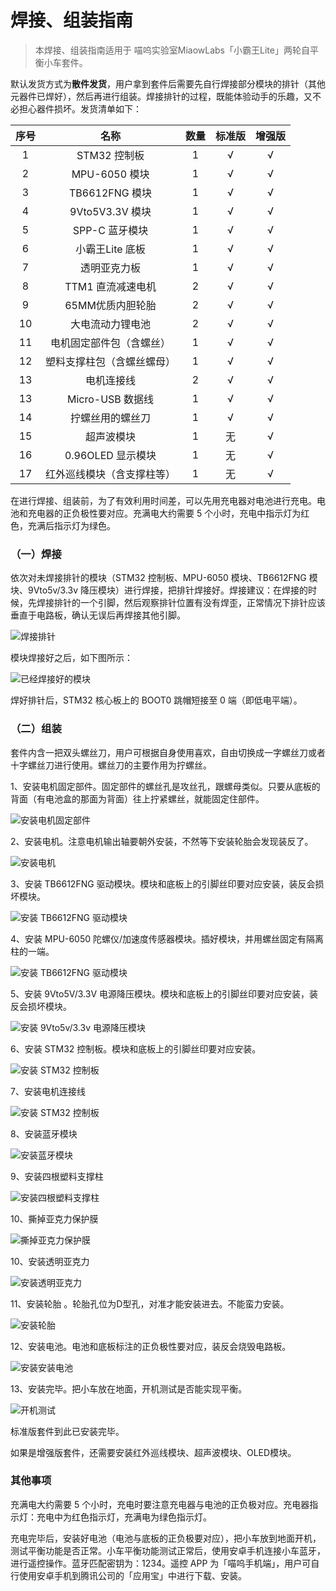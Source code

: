 # 焊接、组装指南

> 本焊接、组装指南适用于 喵呜实验室MiaowLabs「小霸王Lite」两轮自平衡小车套件。

默认发货方式为**散件发货**，用户拿到套件后需要先自行焊接部分模块的排针（其他元器件已焊好），然后再进行组装。焊接排针的过程，既能体验动手的乐趣，又不必担心器件损坏。发货清单如下：

| 序号 | 名称 | 数量 | 标准版 | 增强版 |
| :----: | :----: | :----: | :----: | :----: |
| 1 | STM32 控制板 | 1 | √ | √ |
| 2 | MPU-6050 模块 | 1 | √ | √ |
| 3 | TB6612FNG 模块 | 1 | √ | √ |
| 4 | 9Vto5V3.3V 模块 | 1 | √ | √ |
| 5 | SPP-C 蓝牙模块 | 1 | √ | √ |
| 6 | 小霸王Lite 底板 | 1 | √ | √ |
| 7 | 透明亚克力板 | 1 | √ | √ |
| 8 | TTM1 直流减速电机 | 2 | √ | √ |
| 9 | 65MM优质内胆轮胎 | 2 | √ | √ |
| 10 | 大电流动力锂电池 | 2 | √ | √ |
| 11 | 电机固定部件包（含螺丝） | 1 | √ | √ |
| 12 | 塑料支撑柱包（含螺丝螺母） | 1 | √ | √ |
| 13 | 电机连接线 | 2 | √ | √ |
| 13 | Micro-USB 数据线 | 1 | √ | √ |〕
| 14 | 拧螺丝用的螺丝刀 | 1 | √ | √ |
| 15 | 超声波模块 | 1 | 无 | √ |
| 16 | 0.96OLED 显示模块 | 1 | 无 | √ |
| 17 | 红外巡线模块（含支撑柱等） | 1 | 无 | √ |

在进行焊接、组装前，为了有效利用时间差，可以先用充电器对电池进行充电。电池和充电器的正负极性要对应。充满电大约需要 5 个小时，充电中指示灯为红色，充满后指示灯为绿色。

### （一）焊接

依次对未焊接排针的模块（STM32 控制板、MPU-6050 模块、TB6612FNG 模块、9Vto5v/3.3v 降压模块）进行焊接，把排针焊接好。焊接建议：在焊接的时候，先焊接排针的一个引脚，然后观察排针位置有没有焊歪，正常情况下排针应该垂直于电路板，确认无误后再焊接其他引脚。

![焊接排针](/img/焊接组装01.GIF)

模块焊接好之后，如下图所示：

![已经焊接好的模块](/img/IMG_5396.JPG)

焊好排针后，STM32 核心板上的 BOOT0 跳帽短接至 0 端（即低电平端）。

### （二）组装

套件内含一把双头螺丝刀，用户可根据自身使用喜欢，自由切换成一字螺丝刀或者十字螺丝刀进行使用。螺丝刀的主要作用为拧螺丝。

1、安装电机固定部件。固定部件的螺丝孔是攻丝孔，跟螺母类似。只要从底板的背面（有电池盒的那面为背面）往上拧紧螺丝，就能固定住部件。

![安装电机固定部件](/img/焊接组装02.GIF)

2、安装电机。注意电机输出轴要朝外安装，不然等下安装轮胎会发现装反了。

![安装电机](/img/焊接组装03.GIF)

3、安装 TB6612FNG 驱动模块。模块和底板上的引脚丝印要对应安装，装反会损坏模块。

![安装 TB6612FNG 驱动模块](/img/焊接组装04.GIF)

4、安装 MPU-6050 陀螺仪/加速度传感器模块。插好模块，并用螺丝固定有隔离柱的一端。

![安装 TB6612FNG 驱动模块](/img/焊接组装05.GIF)

5、安装 9Vto5V/3.3V 电源降压模块。模块和底板上的引脚丝印要对应安装，装反会损坏模块。

![安装 9Vto5v/3.3v 电源降压模块](/img/焊接组装06.GIF)

6、安装 STM32 控制板。模块和底板上的引脚丝印要对应安装。

![安装 STM32 控制板](/img/焊接组装07.GIF)

7、安装电机连接线

![安装 STM32 控制板](/img/焊接组装08.GIF)

8、安装蓝牙模块

![安装蓝牙模块](/img/焊接组装09.GIF)

9、安装四根塑料支撑柱

![安装四根塑料支撑柱](/img/焊接组装10.GIF)

10、撕掉亚克力保护膜

![撕掉亚克力保护膜](/img/焊接组装11.GIF)

10、安装透明亚克力

![安装透明亚克力](/img/焊接组装12.GIF)

11、安装轮胎 。轮胎孔位为D型孔，对准才能安装进去。不能蛮力安装。

![安装轮胎](/img/焊接组装13.GIF)

12、安装电池。电池和底板标注的正负极性要对应，装反会烧毁电路板。

![安装安装电池](/img/焊接组装14.GIF)

13、安装完毕。把小车放在地面，开机测试是否能实现平衡。

![开机测试](/img/焊接组装15.GIF)

标准版套件到此已安装完毕。

如果是增强版套件，还需要安装红外巡线模块、超声波模块、OLED模块。

### 其他事项

充满电大约需要 5 个小时，充电时要注意充电器与电池的正负极对应。充电器指示灯：充电中为红色指示灯，充满电为绿色指示灯。

充电完毕后，安装好电池（电池与底板的正负极要对应），把小车放到地面开机，测试平衡功能是否正常。小车平衡功能测试正常后，使用安卓手机连接小车蓝牙，进行遥控操作。蓝牙匹配密钥为：1234。遥控 APP 为「喵呜手机端」，用户可自行使用安卓手机到腾讯公司的「应用宝」中进行下载、安装。




